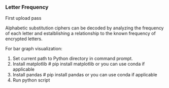### Letter Frequency

First upload pass

Alphabetic substitution ciphers can be decoded by analyzing the frequency of each letter and estalblishing a relationship to the known frequency of encrypted letters. 

For bar graph visualization:
1. Set current path to Python directory in command prompt. 
2. Install matplotlib # pip install matplotlib or you can use conda if applicable
3. Install pandas # pip install pandas or you can use conda if applicable
4. Run python script
